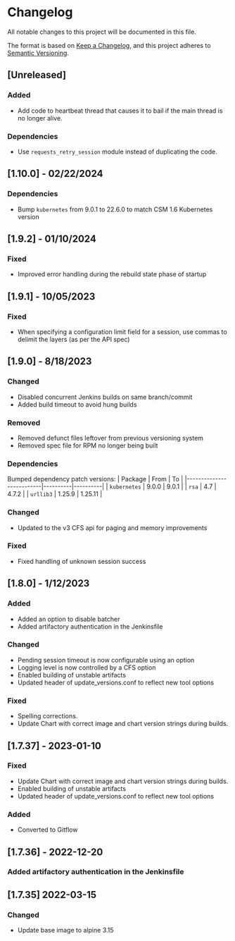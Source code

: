 # Changelog
All notable changes to this project will be documented in this file.

The format is based on [Keep a Changelog](https://keepachangelog.com/en/1.0.0/),
and this project adheres to [Semantic Versioning](https://semver.org/spec/v2.0.0.html).

## [Unreleased]

### Added
- Add code to heartbeat thread that causes it to bail if the main thread is no longer alive.

### Dependencies
- Use `requests_retry_session` module instead of duplicating the code.

## [1.10.0] - 02/22/2024
### Dependencies
- Bump `kubernetes` from 9.0.1 to 22.6.0 to match CSM 1.6 Kubernetes version

## [1.9.2] - 01/10/2024
### Fixed
- Improved error handling during the rebuild state phase of startup

## [1.9.1] - 10/05/2023
### Fixed
- When specifying a configuration limit field for a session, use commas to delimit the
  layers (as per the API spec)

## [1.9.0] - 8/18/2023
### Changed
- Disabled concurrent Jenkins builds on same branch/commit
- Added build timeout to avoid hung builds

### Removed
- Removed defunct files leftover from previous versioning system
- Removed spec file for RPM no longer being built

### Dependencies
Bumped dependency patch versions:
| Package                  | From     | To       |
|--------------------------|----------|----------|
| `kubernetes`             | 9.0.0    | 9.0.1    |
| `rsa`                    | 4.7      | 4.7.2    |
| `urllib3`                | 1.25.9   | 1.25.11  |

### Changed
- Updated to the v3 CFS api for paging and memory improvements

### Fixed
- Fixed handling of unknown session success

## [1.8.0] - 1/12/2023
### Added
- Added an option to disable batcher
- Added artifactory authentication in the Jenkinsfile

### Changed
- Pending session timeout is now configurable using an option
- Logging level is now controlled by a CFS option
- Enabled building of unstable artifacts
- Updated header of update_versions.conf to reflect new tool options

### Fixed
- Spelling corrections.
- Update Chart with correct image and chart version strings during builds.

## [1.7.37] - 2023-01-10
### Fixed
- Update Chart with correct image and chart version strings during builds.
- Enabled building of unstable artifacts
- Updated header of update_versions.conf to reflect new tool options
### Added
- Converted to Gitflow

## [1.7.36] - 2022-12-20
### Added artifactory authentication in the Jenkinsfile

## [1.7.35] 2022-03-15
### Changed
- Update base image to alpine 3.15
